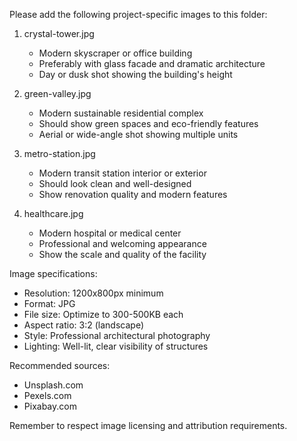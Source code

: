 Please add the following project-specific images to this folder:

1. crystal-tower.jpg
   - Modern skyscraper or office building
   - Preferably with glass facade and dramatic architecture
   - Day or dusk shot showing the building's height

2. green-valley.jpg
   - Modern sustainable residential complex
   - Should show green spaces and eco-friendly features
   - Aerial or wide-angle shot showing multiple units

3. metro-station.jpg
   - Modern transit station interior or exterior
   - Should look clean and well-designed
   - Show renovation quality and modern features

4. healthcare.jpg
   - Modern hospital or medical center
   - Professional and welcoming appearance
   - Show the scale and quality of the facility

Image specifications:
- Resolution: 1200x800px minimum
- Format: JPG
- File size: Optimize to 300-500KB each
- Aspect ratio: 3:2 (landscape)
- Style: Professional architectural photography
- Lighting: Well-lit, clear visibility of structures

Recommended sources:
- Unsplash.com
- Pexels.com
- Pixabay.com

Remember to respect image licensing and attribution requirements.
